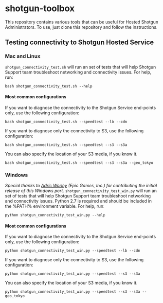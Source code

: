 # shotgun-toolbox
This repository contains various tools that can be useful for Hosted Shotgun Administrators. To use, just clone this
repository and follow the instructions.

## Testing connectivity to Shotgun Hosted Service

### Mac and Linux
`shotgun_connectivity_test.sh` will run an set of tests that will help Shotgun Support team troubleshoot networking
and connectivity issues. For help, run:

    bash shotgun_connectivity_test.sh --help
    
#### Most common configurations
If you want to diagnose the connectivity to the Shotgun Service end-points only, use the following configuration:

    bash shotgun_connectivity_test.sh --speedtest --lb --cdn

If you want to diagnose only the connectivity to S3, use the following configuration:

    bash shotgun_connectivity_test.sh --speedtest --s3 --s3a
    
You can also specify the location of your S3 media, if you know it.

    bash shotgun_connectivity_test.sh --speedtest --s3 --s3a --geo_tokyo

### Windows
*Special thanks to [Adric Worley](https://github.com/AdricEpic) (Epic Games, Inc.) for contributing the initial release of this Windows port.*
`shotgun_connectivity_test_win.py` will run an set of tests that will help Shotgun Support team troubleshoot networking
and connectivity issues. Python 2.7 is required and should be included in the %PATH% environment variable. For help, run:

    python shotgun_connectivity_test_win.py --help

#### Most common configurations
If you want to diagnose the connectivity to the Shotgun Service end-points only, use the following configuration:

    python shotgun_connectivity_test_win.py --speedtest --lb --cdn

If you want to diagnose only the connectivity to S3, use the following configuration:

    python shotgun_connectivity_test_win.py --speedtest --s3 --s3a

You can also specify the location of your S3 media, if you know it.

    python shotgun_connectivity_test_win.py --speedtest --s3 --s3a --geo_tokyo
